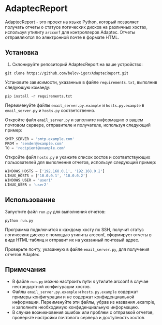 # AdaptecReport

AdaptecReport - это проект на языке Python, который позволяет получать отчеты о статусе логических дисков на различных хостах, используя утилиту `arcconf` для контроллеров Adaptec. Отчеты отправляются по электронной почте в формате HTML.

## Установка

1. Склонируйте репозиторий AdaptecReport на ваше устройство:

```shell
git clone https://github.com/belov-igor/AdaptecReport.git
```
Установите зависимости, указанные в файле `requirements.txt`, выполнив следующую команду:

```shell
pip install -r requirements.txt
```
Переименуйте файлы `email_server.py.example` и `hosts.py.example` в `email_server.py` и `hosts.py` соответственно.

Откройте файл `email_server.py` и заполните информацию о вашем почтовом сервере, отправителе и получателе, используя следующий пример:

```python
SMTP_SERVER = 'smtp.example.com'
FROM = 'sender@example.com'
TO = 'recipient@example.com'
```
Откройте файл `hosts.py` и укажите список хостов и соответствующих пользователей для выполнения отчетов, используя следующий пример:

```python
WINDOWS_HOSTS = ['192.168.0.1', '192.168.0.2']
LINUX_HOSTS = ['10.0.0.1', '10.0.0.2']
WINDOWS_USER = 'user1'
LINUX_USER = 'user2'
```
## Использование
Запустите файл `run.py` для выполнения отчетов:

```shell
python run.py
```
Программа подключится к каждому хосту по SSH, получит статус логических дисков с помощью утилиты arcconf, сформирует отчеты в виде HTML-таблиц и отправит их на указанный почтовый адрес.

Проверьте почту, указанную в файле `email_server.py`, для получения отчетов Adaptec.

## Примечания
* В файле `run.py` можно настроить пути к утилите arcconf в случае нестандартной конфигурации хостов.
* Файлы `email_server.py.example` и `hosts.py.example` содержат примеры конфигурации и не содержат конфиденциальной информации. Переименуйте эти файлы, убрав из названия .example, и заполните необходимую конфиденциальную информацию.
* В случае возникновения ошибок или проблем с отправкой отчетов, проверьте настройки почтового сервера и доступность хостов.
